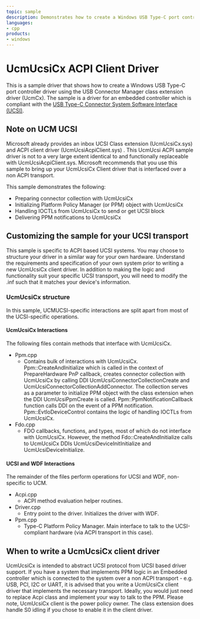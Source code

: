 ```yaml
---
topic: sample
description: Demonstrates how to create a Windows USB Type-C port controller driver using the USB Connector Manager class extension driver (UcmCx).
languages:
- cpp
products:
- windows
---
```


<!---
    name: UcmUcsiCx Client Driver
    platform: KMDF
    language: cpp
    category: USB
    description: Demonstrates how to create a Windows UCSI client UCSI class extension driver (UcmUcsiCx).
    samplefwlink: https://github.com/Microsoft/Windows-driver-samples/tree/master/usb/UcmUcsiAcpiSample
--->

# UcmUcsiCx ACPI Client Driver

This is a sample driver that shows how to create a Windows USB Type-C port controller driver using the USB Connector Manager class extension driver (UcmCx). The sample is a driver for an embedded controller which is compliant with the [USB Type-C Connector System Software Interface (UCSI)](http://www.intel.com/content/www/us/en/io/universal-serial-bus/usb-type-c-ucsi-spec.html).

## Note on UCM UCSI

Microsoft already provides an inbox UCSI Class extension (UcmUcsiCx.sys) and ACPI client driver (UcmUcsiAcpiClient.sys) . This UcmUcsi ACPI sample driver is not to a very large extent identical to and functionally replaceable with UcmUcsiAcpiClient.sys. Microsoft recommends that you use this sample to bring up your UcmUcsiCx Client driver that is interfaced over a non ACPI transport.

This sample demonstrates the following:

- Preparing connector collection with UcmUcsiCx
- Initializing Platform Policy Manager (or PPM) object with UcmUcsiCx
- Handling IOCTLs from UcmUcsiCx to send or get UCSI block
- Delivering PPM notifications to UcmUcsiCx

## Customizing the sample for your UCSI transport

This sample is specific to ACPI based UCSI systems. You may choose to structure your driver in a similar way for your own hardware. Understand the requirements and specification of your own system prior to writing a new UcmUcsiCx client driver. In addition to making the logic and functionality suit your specific UCSI transport, you will need to modify the .inf such that it matches your device's information.

### UcmUcsiCx structure

In this sample, UCMUCSI-specific interactions are split apart from most of the UCSI-specific operations.

#### UcmUcsiCx Interactions

The following files contain methods that interface with UcmUcsiCx.

- Ppm.cpp
  - Contains bulk of interactions with UcmUcsiCx. Ppm::CreateAndInitialize which is called in the context of PrepareHardware PnP callback, creates connector collection with UcmUcsiCx by calling DDI UcmUcsiConnectorCollectionCreate and  UcmUcsiConnectorCollectionAddConnector. The collection serves as a parameter to initialize PPM object with the class extension when the DDI UcmUcsiPpmCreate is called. Ppm::PpmNotificationCallback function calls DDI on the event of a PPM notification. Ppm::EvtIoDeviceControl contains the logic of handling IOCTLs from UcmUcsiCx.
- Fdo.cpp
  - FDO callbacks, functions, and types, most of which do not interface with UcmUcsiCx. However, the method Fdo::CreateAndInitialize calls to UcmUcsiCx DDIs UcmUcsiDeviceInitInitialize and UcmUcsiDeviceInitialize.

#### UCSI and WDF Interactions

The remainder of the files perform operations for UCSI and WDF, non-specific to UCM.

- Acpi.cpp
  - ACPI method evaluation helper routines.
- Driver.cpp
  - Entry point to the driver. Initializes the driver with WDF.
- Ppm.cpp
  - Type-C Platform Policy Manager. Main interface to talk to the UCSI-compliant hardware (via ACPI transport in this case).

## When to write a UcmUcsiCx client driver

UcmUcsiCx is intended to abstract UCSI protocol from UCSI based driver support. If you have a system that implements PPM logic in an Embedded controller which is connected to the system over a non ACPI transport - e.g. USB, PCI, I2C or UART, it is advised that you write a UcmUcsiCx client driver that implements the necessary transport. Ideally, you would just need to replace Acpi class and implement your way to talk to the PPM. Please note, UcmUcsiCx client is the power policy owner. The class extension does handle S0 idling if you chose to enable it in the client driver.
